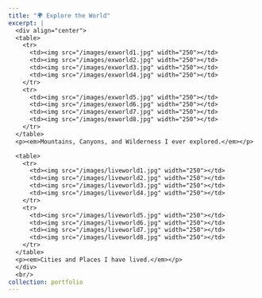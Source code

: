 ```yaml
---
title: "🌍 Explore the World"
excerpt: |
  <div align="center">
  <table>
    <tr>
      <td><img src="/images/exworld1.jpg" width="250"></td>
      <td><img src="/images/exworld2.jpg" width="250"></td>
      <td><img src="/images/exworld3.jpg" width="250"></td>
      <td><img src="/images/exworld4.jpg" width="250"></td>
    </tr>
    <tr>
      <td><img src="/images/exworld5.jpg" width="250"></td>
      <td><img src="/images/exworld6.jpg" width="250"></td>
      <td><img src="/images/exworld7.jpg" width="250"></td>
      <td><img src="/images/exworld8.jpg" width="250"></td>
    </tr>
  </table>
  <p><em>Mountains, Canyons, and Wilderness I ever explored.</em></p>

  <table>
    <tr>
      <td><img src="/images/liveworld1.jpg" width="250"></td>
      <td><img src="/images/liveworld2.jpg" width="250"></td>
      <td><img src="/images/liveworld3.jpg" width="250"></td>
      <td><img src="/images/liveworld4.jpg" width="250"></td>
    </tr>
    <tr>
      <td><img src="/images/liveworld5.jpg" width="250"></td>
      <td><img src="/images/liveworld6.jpg" width="250"></td>
      <td><img src="/images/liveworld7.jpg" width="250"></td>
      <td><img src="/images/liveworld8.jpg" width="250"></td>
    </tr>
  </table>
  <p><em>Cities and Places I have lived.</em></p> 
  </div>
  <br/>
collection: portfolio
---
```

